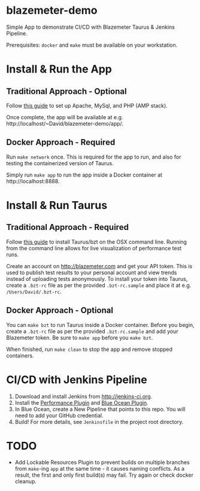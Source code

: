 # blazemeter-demo
Simple App to demonstrate CI/CD with Blazemeter Taurus & Jenkins Pipeline.

Prerequisites: ``docker`` and ``make`` must be available on your workstation.

# Install & Run the App
## Traditional Approach - Optional
Follow [this guide](https://coolestguidesontheplanet.com/get-apache-mysql-php-and-phpmyadmin-working-on-macos-sierra/) to set up Apache, MySql, and PHP (AMP stack).

Once complete, the app will be available at e.g. http://localhost/~David/blazemeter-demo/app/.

## Docker Approach - Required
Run ``make network`` once. This is required for the app to run, and also for testing the containerized version of Taurus.

Simply run ``make app`` to run the app inside a Docker container at http://localhost:8888.

# Install & Run Taurus
## Traditional Approach - Required
Follow [this guide](https://gettaurus.org/docs/Installation/) to install Taurus/bzt on the OSX command line. Running from the command line allows for live visualization of performance test runs.

Create an account on http://blazemeter.com and get your API token. This is used to publish test results to your personal account and view trends instead of uploading tests anonymously. To install your token into Taurus, create a ``.bzt-rc`` file as per the provided ``.bzt-rc.sample`` and place it at e.g. ``/Users/David/.bzt-rc``.

## Docker Approach - Optional
You can ``make bzt`` to run Taurus inside a Docker container. Before you begin, create a ``.bzt-rc`` file as per the provided ``.bzt-rc.sample`` and add your Blazemeter token. Be sure to ``make app`` before you ``make bzt``.

When finished, run ``make clean`` to stop the app and remove stopped containers.

# CI/CD with Jenkins Pipeline
1. Download and install Jenkins from http://jenkins-ci.org.
2. Install the [Performance Plugin](https://wiki.jenkins-ci.org/display/JENKINS/Performance+Plugin) and [Blue Ocean Plugin](https://wiki.jenkins-ci.org/display/JENKINS/Blue+Ocean+Plugin).
3. In Blue Ocean, create a New Pipeline that points to this repo. You will need to add your GitHub credential.
4. Build! For more details, see ``Jenkinsfile`` in the project root directory.

# TODO
- Add Lockable Resources Plugin to prevent builds on multiple branches from ``make``-ing ``app`` at the same time - it causes naming conflicts. As a result, the first and only first build(s) may fail. Try again or check docker cleanup.
